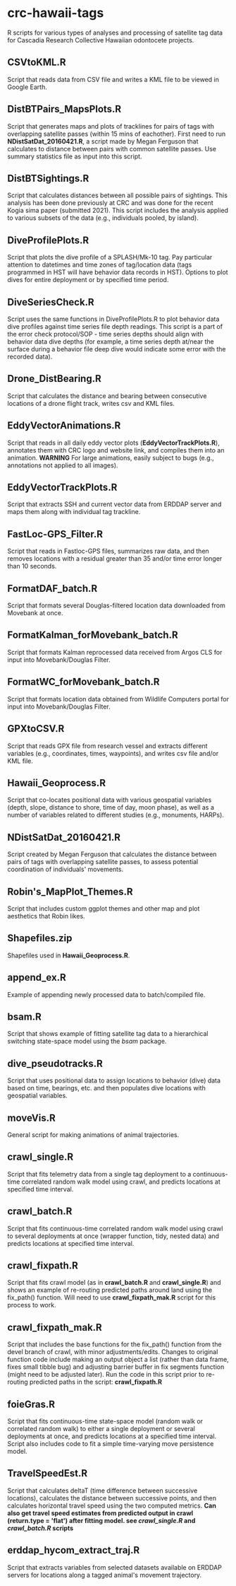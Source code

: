 # crc-hawaii-tags
R scripts for various types of analyses and processing of satellite tag data for Cascadia Research Collective Hawaiian odontocete projects.

## CSVtoKML.R
Script that reads data from CSV file and writes a KML file to be viewed in Google Earth.

## DistBTPairs_MapsPlots.R
Script that generates maps and plots of tracklines for pairs of tags with overlapping satellite passes (within 15 mins of eachother). First need to run **NDistSatDat_20160421.R**,
a script made by Megan Ferguson that calculates to distance between pairs with common satellite passes. Use summary statistics file as input into this script.

## DistBTSightings.R
Script that calculates distances between all possible pairs of sightings. This analysis has been done previously at CRC and was done for the recent Kogia sima paper (submitted 2021). This script includes the analysis applied to various subsets of the data (e.g., individuals pooled, by island). 

## DiveProfilePlots.R
Script that plots the dive profile of a SPLASH/Mk-10 tag. Pay particular attention to datetimes and time zones of tag/location data (tags programmed in HST will have behavior data
records in HST). Options to plot dives for entire deployment or by specified time period.

## DiveSeriesCheck.R
Script uses the same functions in DiveProfilePlots.R to plot behavior data dive profiles against time series file depth readings. This script is a part of the error check protocol/SOP - time series depths should align with behavior data dive depths (for example, a time series depth at/near the surface during a behavior file deep dive would indicate some error with the recorded data). 

## Drone_DistBearing.R
Script that calculates the distance and bearing between consecutive locations of a drone flight track, writes csv and KML files. 

## EddyVectorAnimations.R
Script that reads in all daily eddy vector plots (**EddyVectorTrackPlots.R**), annotates them with CRC logo and website link, and compiles them into an animation.
**WARNING** For large animations, easily subject to bugs (e.g., annotations not applied to all images).

## EddyVectorTrackPlots.R
Script that extracts SSH and current vector data from ERDDAP server and maps them along with individual tag trackline. 

## FastLoc-GPS_Filter.R
Script that reads in Fastloc-GPS files, summarizes raw data, and then removes locations with a residual greater than 35 and/or time error longer than 10 seconds. 

## FormatDAF_batch.R
Script that formats several Douglas-filtered location data downloaded from Movebank at once. 

## FormatKalman_forMovebank_batch.R
Script that formats Kalman reprocessed data received from Argos CLS for input into Movebank/Douglas Filter.

## FormatWC_forMovebank_batch.R
Script that formats location data obtained from Wildlife Computers portal for input into Movebank/Douglas Filter.

## GPXtoCSV.R
Script that reads GPX file from research vessel and extracts different variables (e.g., coordinates, times, waypoints), and writes csv file and/or KML file. 

## Hawaii_Geoprocess.R
Script that co-locates positional data with various geospatial variables (depth, slope, distance to shore, time of day, moon phase), as well as a number of variables 
related to different studies (e.g., monuments, HARPs).

## NDistSatDat_20160421.R
Script created by Megan Ferguson that calculates the distance between pairs of tags with overlapping satellite passes, to assess potential coordination of individuals'
movements.

## Robin's_MapPlot_Themes.R
Script that includes custom ggplot themes and other map and plot aesthetics that Robin likes.

## Shapefiles.zip
Shapefiles used in **Hawaii_Geoprocess.R**.

## append_ex.R
Example of appending newly processed data to batch/compiled file. 

## bsam.R
Script that shows example of fitting satellite tag data to a hierarchical switching state-space model using the *bsam* package. 

## dive_pseudotracks.R
Script that uses positional data to assign locations to behavior (dive) data based on time, bearings, etc. and then populates dive locations with geospatial variables.

## moveVis.R
General script for making animations of animal trajectories. 

## crawl_single.R
Script that fits telemetry data from a single tag deployment to a continuous-time correlated random walk model using crawl, and predicts locations at specified time interval. 

## crawl_batch.R
Script that fits continuous-time correlated random walk model using crawl to several deployments at once (wrapper function, tidy, nested data) and predicts locations at specified time interval. 

## crawl_fixpath.R
Script that fits crawl model (as in **crawl_batch.R** and **crawl_single.R**) and shows an example of re-routing predicted paths around land using the fix_path() function. Will need to use **crawl_fixpath_mak.R** script for this process to work. 

## crawl_fixpath_mak.R
Script that includes the base functions for the fix_path() function from the devel branch of crawl, with minor adjustments/edits. Changes to original function code include making an output object a list (rather than data frame, fixes small tibble bug) and adjusting barrier buffer in fix segments function (might need to be adjusted later). Run the code in this script prior to re-routing predicted paths in the script: **crawl_fixpath.R**

## foieGras.R
Script that fits continuous-time state-space model (random walk or correlated random walk) to either a single deployment or several deployments at once, and predicts locations at a specified time interval. Script also includes code to fit a simple time-varying move persistence model. 

## TravelSpeedEst.R
Script that calculates deltaT (time difference between successive locations), calculates the distance between successive points, and then calculates horizontal travel speed using the two computed metrics. **Can also get travel speed estimates from predicted output in crawl (return.type = 'flat') after fitting model. see *crawl_single.R* and *crawl_batch.R* scripts** 

## erddap_hycom_extract_traj.R
Script that extracts variables from selected datasets available on ERDDAP servers for locations along a tagged animal's movement trajectory. 

